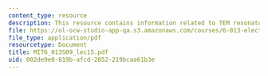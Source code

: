 ```yaml
---
content_type: resource
description: This resource contains information related to TEM resonators.
file: https://ol-ocw-studio-app-qa.s3.amazonaws.com/courses/6-013-electromagnetics-and-applications-spring-2009/002de9e0819bafcd2852219bcaa61b3e_MIT6_013S09_lec15.pdf
file_type: application/pdf
resourcetype: Document
title: MIT6_013S09_lec15.pdf
uid: 002de9e0-819b-afcd-2852-219bcaa61b3e
---
```

